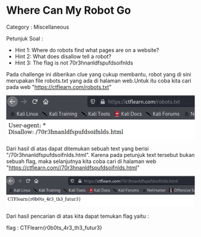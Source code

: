 # Where Can My Robot Go
Category : Miscellaneous

Petunjuk Soal :
- Hint 1: Where do robots find what pages are on a website?
- Hint 2: What does disallow tell a robot? 
- Hint 3: The flag is not 70r3hnanldfspufdsoifnlds

Pada challenge ini diberikan clue yang cukup membantu, robot yang di sini merupakan file robots.txt yang ada di halaman web.Untuk itu coba kita cari pada web "https://ctflearn.com/robots.txt"

![Step 1](https://github.com/Rizkian20/rizki/blob/main/Where%20Can%20My%20Robot%20Go/1.png)

Dari hasil di atas dapat ditemukan sebuah text yang berisi "/70r3hnanldfspufdsoifnlds.html". Karena pada petunjuk text tersebut bukan sebuah flag, maka selanjutnya kita coba cari di halaman web "https://ctflearn.com//70r3hnanldfspufdsoifnlds.html"

![Step 2](https://github.com/Rizkian20/rizki/blob/main/Where%20Can%20My%20Robot%20Go/2.png)

Dari hasil pencarian di atas kita dapat temukan flag yaitu :

flag : CTFlearn{r0b0ts_4r3_th3_futur3}
